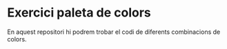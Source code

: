 # Exercici paleta de colors

En aquest repositori hi podrem trobar el codi de diferents combinacions de colors.